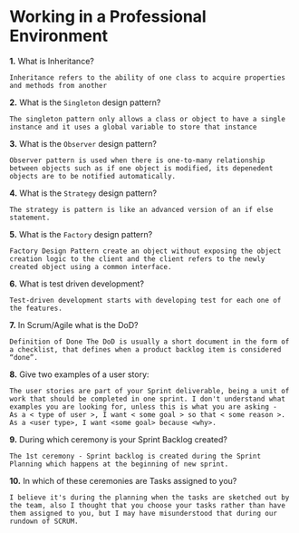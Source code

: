 # Working in a Professional Environment

**1.** What is Inheritance?
<!-- enter you answer in the space below -->
```
Inheritance refers to the ability of one class to acquire properties and methods from another
```
**2.** What is the `Singleton` design pattern?
<!-- enter you answer in the space below -->
```
The singleton pattern only allows a class or object to have a single instance and it uses a global variable to store that instance
```
**3.** What is the `Observer` design pattern?
<!-- enter you answer in the space below -->
```
Observer pattern is used when there is one-to-many relationship between objects such as if one object is modified, its depenedent objects are to be notified automatically.
```
**4.** What is the `Strategy` design pattern?
<!-- enter you answer in the space below -->
```
The strategy is pattern is like an advanced version of an if else statement.
```
**5.** What is the `Factory` design pattern?
<!-- enter you answer in the space below -->
```
Factory Design Pattern create an object without exposing the object creation logic to the client and the client refers to the newly created object using a common interface.
```
**6.** What is test driven development?
<!-- enter you answer in the space below -->
```
Test-driven development starts with developing test for each one of the features.
```
**7.** In Scrum/Agile what is the DoD?
<!-- enter you answer in the space below -->
```
Definition of Done The DoD is usually a short document in the form of a checklist, that defines when a product backlog item is considered “done”.
```
**8.** Give two examples of a user story:
<!-- enter you answer in the space below -->
```
The user stories are part of your Sprint deliverable, being a unit of work that should be completed in one sprint. I don't understand what examples you are looking for, unless this is what you are asking - 
As a < type of user >, I want < some goal > so that < some reason >. As a <user type>, I want <some goal> because <why>.
```
**9.** During which ceremony is your Sprint Backlog created?
<!-- enter you answer in the space below -->
```
The 1st ceremony - Sprint backlog is created during the Sprint Planning which happens at the beginning of new sprint.
```
**10.** In which of these ceremonies are Tasks assigned to you?
<!-- enter you answer in the space below -->
```
I believe it's during the planning when the tasks are sketched out by the team, also I thought that you choose your tasks rather than have them assigned to you, but I may have misunderstood that during our rundown of SCRUM.  
```
